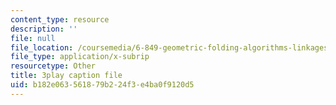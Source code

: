 ```yaml
---
content_type: resource
description: ''
file: null
file_location: /coursemedia/6-849-geometric-folding-algorithms-linkages-origami-polyhedra-fall-2012/b182e063561879b224f3e4ba0f9120d5_J2uMjEDsE6s.srt
file_type: application/x-subrip
resourcetype: Other
title: 3play caption file
uid: b182e063-5618-79b2-24f3-e4ba0f9120d5
---
```

